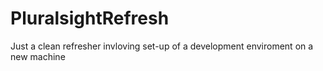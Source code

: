 # PluralsightRefresh

Just a clean refresher invloving set-up of a development enviroment on a new machine
